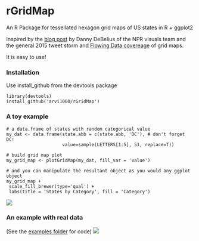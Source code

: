 # rGridMap
An R Package for tessellated hexagon grid maps of US states in R + ggplot2

Inspired by the [blog post](http://blog.apps.npr.org/2015/05/11/hex-tile-maps.html) by Danny DeBelius of the NPR visuals team and the general 2015 tweet storm and [Flowing Data covereage](https://flowingdata.com/2015/05/12/the-great-grid-map-debate-of-2015/) of grid maps.

It is easy to use!

### Installation

Use install_github from the devtools package

    library(devtools)
    install_github('arvi1000/rGridMap')

### A toy example

    # a data.frame of states with random categorical value
    my_dat <- data.frame(state.abb = c(state.abb, 'DC'), # don't forget DC!
                         value=sample(LETTERS[1:5], 51, replace=T))

    # build grid map plot
    my_grid_map <- plotGridMap(my_dat, fill_var = 'value')

    # and you can manipulate the resultant object as you would any ggplot object
    my_grid_map +
     scale_fill_brewer(type='qual') +
     labs(title = 'States by Category', fill = 'Category')
![](https://raw.github.com/arvi1000/rGridMap/master/example/rGridMap_example.png)

### An example with real data
(See the [examples folder](https://github.com/arvi1000/rGridMap/blob/master/example/senate_debut_example.R) for code)
![](https://raw.github.com/arvi1000/rGridMap/master/example/senate_debut.png)


